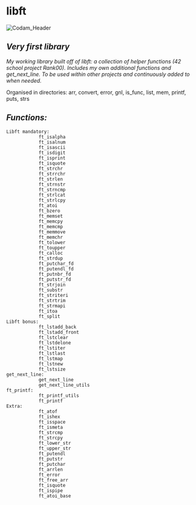 # libft

![Codam_Header](https://user-images.githubusercontent.com/115113929/229160466-ed0125ab-73c4-4789-a31e-36d835bc6489.jpg)


## ***Very first library***

*My working library built off of libft: a collection of helper functions (42 school project Rank00).*
*Includes my own additional functions and get_next_line. To be used within other projects and continuously added to when needed.*

Organised in directories:
		arr, convert, error, gnl, is_func, list, mem, printf, puts, strs

## ***Functions:***

	Libft mandatory:
				ft_isalpha
    			ft_isalnum
    			ft_isascii
    			ft_isdigit
    			ft_isprint
				ft_isquote
    			ft_strchr
    			ft_strrchr
    			ft_strlen
    			ft_strnstr
    			ft_strncmp
    			ft_strlcat
    			ft_strlcpy
    			ft_atoi
    			ft_bzero
    			ft_memset
    			ft_memcpy
    			ft_memcmp
    			ft_memmove
    			ft_memchr
    			ft_tolower
    			ft_toupper
    			ft_calloc
    			ft_strdup
    			ft_putchar_fd
    			ft_putendl_fd
    			ft_putnbr_fd
    			ft_putstr_fd
    			ft_strjoin
    			ft_substr
    			ft_striteri
    			ft_strtrim
    			ft_strmapi
    			ft_itoa
    			ft_split
	Libft bonus:
    			ft_lstadd_back
    			ft_lstadd_front
    			ft_lstclear
    			ft_lstdelone
    			ft_lstiter
    			ft_lstlast
    			ft_lstmap
    			ft_lstnew
    			ft_lstsize
	get_next_line:
				get_next_line
				get_next_line_utils
	ft_printf:
				ft_printf_utils
				ft_printf
	Extra:
				ft_atof
				ft_ishex
				ft_isspace
				ft_ismeta
				ft_strcmp
				ft_strcpy
				ft_lower_str
				ft_upper_str
				ft_putendl
				ft_putstr
				ft_putchar
				ft_arrlen
				ft_error
				ft_free_arr
				ft_isquote
				ft_ispipe
				ft_atoi_base
